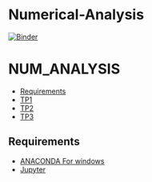 # Numerical-Analysis
[![Binder](https://mybinder.org/badge_logo.svg)](https://mybinder.org/v2/gh/Ahlem125/Numerical-Analysis/main)

# NUM_ANALYSIS
<!-- START doctoc generated TOC please keep comment here to allow auto update -->
<!-- DON'T EDIT THIS SECTION, INSTEAD RE-RUN doctoc TO UPDATE -->


- [Requirements](#requirements)
- [TP1][TP1]
- [TP2][TP2]
- [TP3][TP3]



<!-- END doctoc generated TOC please keep comment here to allow auto update -->

## Requirements

* [ANACONDA For windows][ANACONDA] 
* [Jupyter][Jup]



[ANACONDA]: https://www.anaconda.com/products/individual
[Jup]: https://jupyter.org/
[oct]: https://www.gnu.org/software/octave/index
[TP1]: https://github.com/Ahlem125/Numerical-Analysis/tree/main/TP1
[TP2]: https://github.com/Ahlem125/Numerical-Analysis/tree/main/TP2
[TP3]: https://github.com/Ahlem125/Numerical-Analysis/tree/main/TP3



